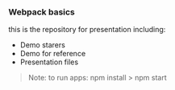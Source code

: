 ### Webpack basics
this is the repository for presentation including:
 * Demo starers
 * Demo for reference
 * Presentation files
 
> Note: to run apps: npm install > npm start
